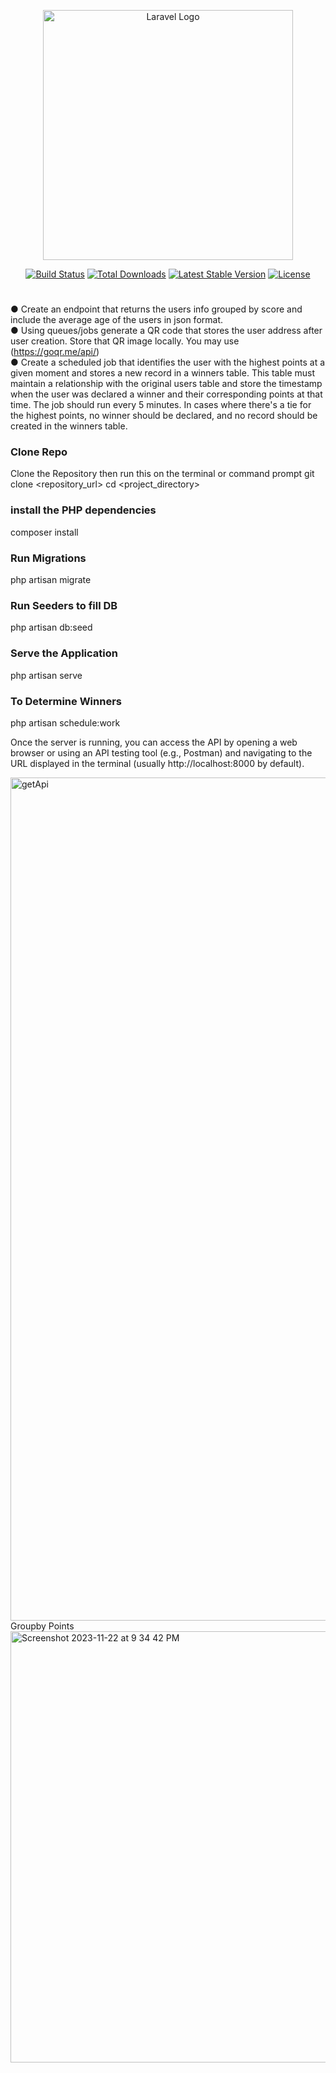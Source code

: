 <p align="center"><a href="https://laravel.com" target="_blank"><img src="https://raw.githubusercontent.com/laravel/art/master/logo-lockup/5%20SVG/2%20CMYK/1%20Full%20Color/laravel-logolockup-cmyk-red.svg" width="400" alt="Laravel Logo"></a></p>

<p align="center">
<a href="https://github.com/laravel/framework/actions"><img src="https://github.com/laravel/framework/workflows/tests/badge.svg" alt="Build Status"></a>
<a href="https://packagist.org/packages/laravel/framework"><img src="https://img.shields.io/packagist/dt/laravel/framework" alt="Total Downloads"></a>
<a href="https://packagist.org/packages/laravel/framework"><img src="https://img.shields.io/packagist/v/laravel/framework" alt="Latest Stable Version"></a>
<a href="https://packagist.org/packages/laravel/framework"><img src="https://img.shields.io/packagist/l/laravel/framework" alt="License"></a>
</p>

#
● Create an endpoint that returns the users info grouped by score and include the average  age of the users in json format. <br/>
● Using queues/jobs generate a QR code that stores the user address after user  creation. Store that QR image locally. You may use (https://goqr.me/api/) <br/>
● Create a scheduled job that identifies the user with the highest points at a given  moment and stores a new record in a winners table. This table must maintain a relationship with the original users table and store the timestamp when the user was  declared a winner and their corresponding points at that time. The job should run every  5 minutes. 
 In cases where there's a tie for the highest points, no winner should be declared, and   no record should be created in the winners table. 

### Clone Repo
Clone the Repository then run this on the terminal or command prompt
git clone <repository_url>
cd <project_directory>

### install the PHP dependencies 
composer install

### Run Migrations
php artisan migrate
### Run Seeders to fill DB
php artisan db:seed
### Serve the Application
php artisan serve
### To Determine Winners
php artisan schedule:work

Once the server is running, you can access the API by opening a web browser or using an API testing tool (e.g., Postman) and navigating to the URL displayed in the terminal (usually http://localhost:8000 by default).

<img width="1349" alt="getApi" src="https://github.com/eljafari/LeaderBoard-API/assets/89866910/8215e69e-5516-44fd-b8c6-99d73bff54f3"><br/>
Groupby Points<br/>
<img width="690" alt="Screenshot 2023-11-22 at 9 34 42 PM" src="https://github.com/eljafari/LeaderBoard-API/assets/89866910/9d3d6ab0-f1ea-454b-8bf4-71e7dd4a6eef">
